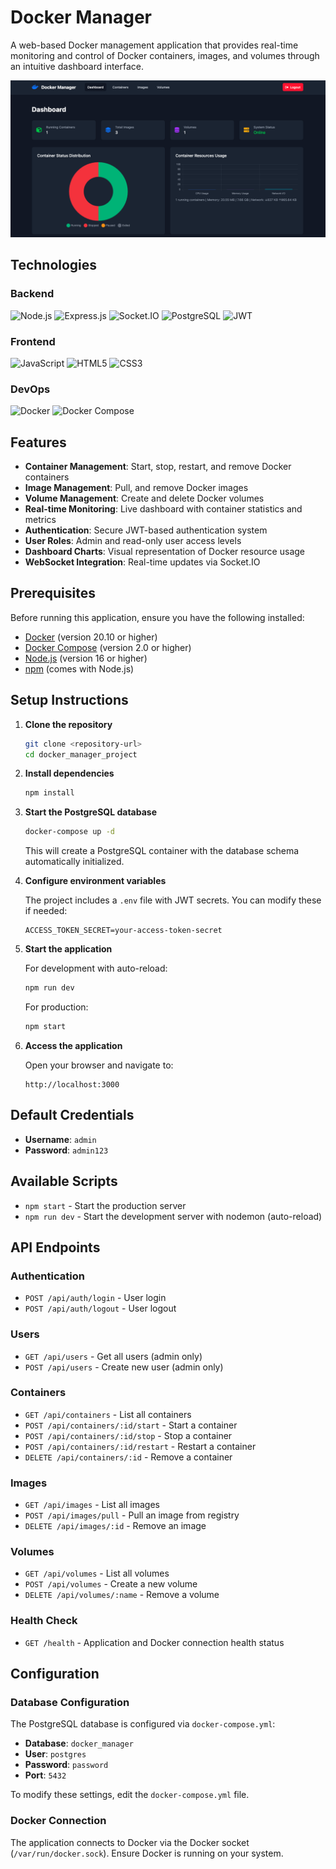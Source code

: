 # Docker Manager

A web-based Docker management application that provides real-time monitoring and control of Docker containers, images, and volumes through an intuitive dashboard interface.

<p align="center">
  <img src="img/image.png" alt="Dashboard Docker Manager">
</p>

## Technologies

### Backend
![Node.js](https://img.shields.io/badge/Node.js-339933?style=for-the-badge&logo=nodedotjs&logoColor=white)
![Express.js](https://img.shields.io/badge/Express.js-000000?style=for-the-badge&logo=express&logoColor=white)
![Socket.IO](https://img.shields.io/badge/Socket.IO-010101?style=for-the-badge&logo=socketdotio&logoColor=white)
![PostgreSQL](https://img.shields.io/badge/PostgreSQL-316192?style=for-the-badge&logo=postgresql&logoColor=white)
![JWT](https://img.shields.io/badge/JWT-000000?style=for-the-badge&logo=jsonwebtokens&logoColor=white)

### Frontend
![JavaScript](https://img.shields.io/badge/JavaScript-F7DF1E?style=for-the-badge&logo=javascript&logoColor=black)
![HTML5](https://img.shields.io/badge/HTML5-E34F26?style=for-the-badge&logo=html5&logoColor=white)
![CSS3](https://img.shields.io/badge/CSS3-1572B6?style=for-the-badge&logo=css3&logoColor=white)

### DevOps
![Docker](https://img.shields.io/badge/Docker-2496ED?style=for-the-badge&logo=docker&logoColor=white)
![Docker Compose](https://img.shields.io/badge/Docker_Compose-2496ED?style=for-the-badge&logo=docker&logoColor=white)

## Features

- **Container Management**: Start, stop, restart, and remove Docker containers
- **Image Management**: Pull, and remove Docker images
- **Volume Management**: Create and delete Docker volumes
- **Real-time Monitoring**: Live dashboard with container statistics and metrics
- **Authentication**: Secure JWT-based authentication system
- **User Roles**: Admin and read-only user access levels
- **Dashboard Charts**: Visual representation of Docker resource usage
- **WebSocket Integration**: Real-time updates via Socket.IO

## Prerequisites

Before running this application, ensure you have the following installed:

- [Docker](https://docs.docker.com/get-docker/) (version 20.10 or higher)
- [Docker Compose](https://docs.docker.com/compose/install/) (version 2.0 or higher)
- [Node.js](https://nodejs.org/) (version 16 or higher)
- [npm](https://www.npmjs.com/) (comes with Node.js)

## Setup Instructions

1. **Clone the repository**
   ```bash
   git clone <repository-url>
   cd docker_manager_project
   ```

2. **Install dependencies**
   ```bash
   npm install
   ```

3. **Start the PostgreSQL database**
   ```bash
   docker-compose up -d
   ```
   This will create a PostgreSQL container with the database schema automatically initialized.

4. **Configure environment variables**

   The project includes a `.env` file with JWT secrets. You can modify these if needed:
   ```env
   ACCESS_TOKEN_SECRET=your-access-token-secret
   ```

5. **Start the application**

   For development with auto-reload:
   ```bash
   npm run dev
   ```

   For production:
   ```bash
   npm start
   ```

6. **Access the application**

   Open your browser and navigate to:
   ```
   http://localhost:3000
   ```

## Default Credentials

- **Username**: `admin`
- **Password**: `admin123`

## Available Scripts

- `npm start` - Start the production server
- `npm run dev` - Start the development server with nodemon (auto-reload)

## API Endpoints

### Authentication
- `POST /api/auth/login` - User login
- `POST /api/auth/logout` - User logout

### Users
- `GET /api/users` - Get all users (admin only)
- `POST /api/users` - Create new user (admin only)

### Containers
- `GET /api/containers` - List all containers
- `POST /api/containers/:id/start` - Start a container
- `POST /api/containers/:id/stop` - Stop a container
- `POST /api/containers/:id/restart` - Restart a container
- `DELETE /api/containers/:id` - Remove a container

### Images
- `GET /api/images` - List all images
- `POST /api/images/pull` - Pull an image from registry
- `DELETE /api/images/:id` - Remove an image

### Volumes
- `GET /api/volumes` - List all volumes
- `POST /api/volumes` - Create a new volume
- `DELETE /api/volumes/:name` - Remove a volume

### Health Check
- `GET /health` - Application and Docker connection health status

## Configuration

### Database Configuration

The PostgreSQL database is configured via `docker-compose.yml`:
- **Database**: `docker_manager`
- **User**: `postgres`
- **Password**: `password`
- **Port**: `5432`

To modify these settings, edit the `docker-compose.yml` file.

### Docker Connection

The application connects to Docker via the Docker socket (`/var/run/docker.sock`). Ensure Docker is running on your system.


